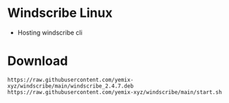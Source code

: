 # Windscribe Linux
- Hosting windscribe cli
# Download
```https://raw.githubusercontent.com/yemix-xyz/windscribe/main/windscribe_2.4.7.deb``` <br />
```https://raw.githubusercontent.com/yemix-xyz/windscribe/main/start.sh``` <br />

